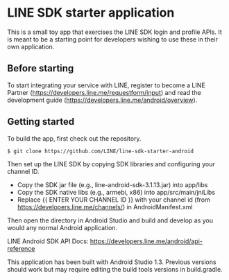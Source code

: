 # LINE SDK starter application

This is a small toy app that exercises the LINE SDK login and profile APIs. It is meant to be a starting point
for developers wishing to use these in their own application.

## Before starting

To start integrating your service with LINE, register to become a LINE Partner (https://developers.line.me/requestform/input) and read the development guide (https://developers.line.me/android/overview).

## Getting started

To build the app, first check out the repository.

```
$ git clone https://github.com/LINE/line-sdk-starter-android
```

Then set up the LINE SDK by copying SDK libraries and configuring your channel ID.

* Copy the SDK jar file (e.g., line-android-sdk-3.1.13.jar) into app/libs
* Copy the SDK native libs (e.g., armebi, x86) into app/src/main/jniLibs
* Replace {{ ENTER YOUR CHANNEL ID }} with your channel id (from https://developers.line.me/channels/) in AndroidManifest.xml

Then open the directory in Android Studio and build and develop as you would any normal Android application.

LINE Android SDK API Docs: https://developers.line.me/android/api-reference

This application has been built with Android Studio 1.3. Previous versions should work but may require editing the build tools versions in build.gradle.
